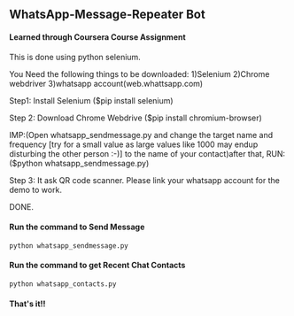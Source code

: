 ## WhatsApp-Message-Repeater Bot
#### Learned through Coursera Course Assignment

This is done using python selenium.

You Need the following things to be downloaded:
1)Selenium
2)Chrome webdriver
3)whatsapp account(web.whattsapp.com)

Step1: Install Selenium
($pip install selenium)

Step 2: Download Chrome Webdrive
($pip install chromium-browser)

IMP:(Open whatsapp_sendmessage.py and change the target name and frequency [try for a small value as large values like 1000 may endup disturbing the other person :-)]  to the name of your contact)after that,
RUN:($python whatsapp_sendmessage.py)

Step 3: It ask QR code scanner. Please link your whatsapp account for the demo to work.

DONE.
#### Run the command to Send Message

``` python whatsapp_sendmessage.py ```


#### Run the command to get Recent Chat Contacts

``` python whatsapp_contacts.py ```

#### That's it!!
